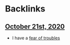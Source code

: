
# Backlinks
## [October 21st, 2020](<October 21st, 2020.md>)
- I have a [fear of troubles](<fear of troubles.md>)

